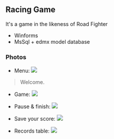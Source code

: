 ## Racing Game
It's a game in the likeness of Road Fighter
* Winforms
* MsSql + edmx model database

### Photos

* Menu:
![](https://github.com/gwalus/RoadFighter_Game/blob/master/RoadFighter/RoadFighter/ScreenShots/rf_1.png)
> Welcome.

* Game:
![](https://github.com/gwalus/RoadFighter_Game/blob/master/RoadFighter/RoadFighter/ScreenShots/rf_2.png)

 * Pause & finish:
![](https://github.com/gwalus/RoadFighter_Game/blob/master/RoadFighter/RoadFighter/ScreenShots/rf_3.png)

* Save your score:
![](https://github.com/gwalus/RoadFighter_Game/blob/master/RoadFighter/RoadFighter/ScreenShots/rf_4.png)

* Records table:
![](https://github.com/gwalus/RoadFighter_Game/blob/master/RoadFighter/RoadFighter/ScreenShots/rf_5.png)
